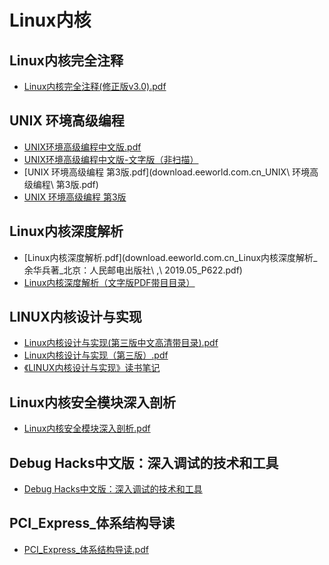 # Linux内核

## Linux内核完全注释

- [Linux内核完全注释(修正版v3.0).pdf](Linux-0.11-zhaojiong/Linux内核完全注释(修正版v3.0).pdf)

## UNIX 环境高级编程

- [UNIX环境高级编程中文版.pdf](download.eeworld.com.cn_UNIX环境高级编程中文版.pdf)
- [UNIX环境高级编程中文版-文字版（非扫描）](http://download.eeworld.com.cn/detail/genping2008/550957)
- [UNIX 环境高级编程 第3版.pdf](download.eeworld.com.cn_UNIX\ 环境高级编程\ 第3版.pdf)
- [UNIX 环境高级编程 第3版](http://download.eeworld.com.cn/detail/%E5%A4%AA%E7%99%BD%E9%87%91%E6%98%9F/619878)

## Linux内核深度解析

- [Linux内核深度解析.pdf](download.eeworld.com.cn_Linux内核深度解析_余华兵著_北京：人民邮电出版社\ ,\ 2019.05_P622.pdf)
- [Linux内核深度解析（文字版PDF带目目录）](http://download.eeworld.com.cn/detail/%E9%97%B2%E9%B1%BC%E8%9C%A1%E8%95%89/624239)

## LINUX内核设计与实现

- [Linux内核设计与实现(第三版中文高清带目录).pdf](Linux内核设计与实现(第三版中文高清带目录).pdf)
- [Linux内核设计与实现（第三版）.pdf](https://awesome-programming-books.github.io/linux/Linux%E5%86%85%E6%A0%B8%E8%AE%BE%E8%AE%A1%E4%B8%8E%E5%AE%9E%E7%8E%B0%EF%BC%88%E7%AC%AC%E4%B8%89%E7%89%88%EF%BC%89.pdf)
- [《LINUX内核设计与实现》读书笔记](http://kerneltravel.net/note/)

## Linux内核安全模块深入剖析

- [Linux内核安全模块深入剖析.pdf](Linux%E5%86%85%E6%A0%B8%E5%AE%89%E5%85%A8%E6%A8%A1%E5%9D%97%E6%B7%B1%E5%85%A5%E5%89%96%E6%9E%90.pdf)

## Debug Hacks中文版：深入调试的技术和工具

- [Debug Hacks中文版：深入调试的技术和工具](https://www.wenjiangs.com/pdf-ebook/debug-hacks.html)

## PCI_Express_体系结构导读

- [PCI_Express_体系结构导读.pdf](https://www.123pan.com/Weboffice/?type=f&id=1641382&FileName=PCI_Express_%E4%BD%93%E7%B3%BB%E7%BB%93%E6%9E%84%E5%AF%BC%E8%AF%BB.pdf&Size=31777886&Etag=7d823eed57dad308392d512270c729fc&S3KeyFlag=1640083-0&CreateAt=1647394917&UpdateAt=1648172199&from=2&shareKey=y8zA-syTe)

